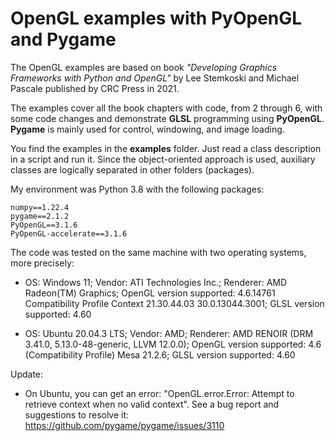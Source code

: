 # OpenGL examples with PyOpenGL and Pygame
The OpenGL examples are based on book *"Developing Graphics Frameworks with Python and OpenGL"* by Lee Stemkoski and Michael Pascale published by CRC Press in 2021. 

The examples cover all the book chapters with code, from 2 through 6, with some code changes and demonstrate **GLSL** programming using **PyOpenGL**. **Pygame** is mainly used for control, windowing, and image loading.

You find the examples in the **examples** folder. Just read a class description in a script and run it. Since the object-oriented approach is used, auxiliary classes are logically separated in other folders (packages).

My environment was Python 3.8 with the following packages:
```
numpy==1.22.4
pygame==2.1.2
PyOpenGL==3.1.6
PyOpenGL-accelerate==3.1.6
```

The code was tested on the same machine with two operating systems, more precisely:

- OS: Windows 11; Vendor: ATI Technologies Inc.; Renderer: AMD Radeon(TM) Graphics; OpenGL version supported: 4.6.14761 Compatibility Profile Context 21.30.44.03 30.0.13044.3001; GLSL version supported: 4.60

- OS: Ubuntu 20.04.3 LTS; Vendor: AMD; Renderer: AMD RENOIR (DRM 3.41.0, 5.13.0-48-generic, LLVM 12.0.0); OpenGL version supported: 4.6 (Compatibility Profile) Mesa 21.2.6; GLSL version supported: 4.60

Update:

- On Ubuntu, you can get an error: "OpenGL.error.Error: Attempt to retrieve context when no valid context". See a bug report and suggestions to resolve it: https://github.com/pygame/pygame/issues/3110
